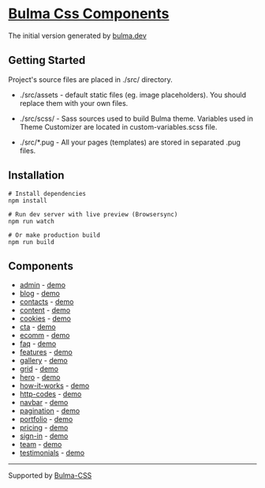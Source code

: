 # [Bulma Css Components](https://components.bulma-css.com)

The initial version generated by [bulma.dev](https://bulma.dev/)

## Getting Started

Project's source files are placed in ./src/ directory. 

* ./src/assets - default static files (eg. image placeholders). You should replace them with your own files.

* ./src/scss/ - Sass sources used to build Bulma theme. Variables used in Theme Customizer are located in custom-variables.scss file.

* ./src/*.pug - All your pages (templates) are stored in separated .pug files.

## Installation

```
# Install dependencies
npm install 

# Run dev server with live preview (Browsersync)
npm run watch

# Or make production build
npm run build
```

## Components

 - [admin](/src/admin.pug) - [demo](https://components.bulma-css.com/admin.html)
 - [blog](/src/blog.pug) - [demo](https://components.bulma-css.com/blog.html)
 - [contacts](/src/contacts.pug) - [demo](https://components.bulma-css.com/contacts.html)
 - [content](/src/content.pug) - [demo](https://components.bulma-css.com/content.html)
 - [cookies](/src/cookies.pug) - [demo](https://components.bulma-css.com/cookies.html)
 - [cta](/src/cta.pug) - [demo](https://components.bulma-css.com/cta.html)
 - [ecomm](/src/ecomm.pug) - [demo](https://components.bulma-css.com/ecomm.html)
 - [faq](/src/faq.pug) - [demo](https://components.bulma-css.com/faq.html)
 - [features](/src/features.pug) - [demo](https://components.bulma-css.com/features.html)
 - [gallery](/src/gallery.pug) - [demo](https://components.bulma-css.com/gallery.html)
 - [grid](/src/grid.pug) - [demo](https://components.bulma-css.com/grid.html)
 - [hero](/src/hero.pug) - [demo](https://components.bulma-css.com/hero.html)
 - [how-it-works](/src/how-it-works.pug) - [demo](https://components.bulma-css.com/how-it-works.html)
 - [http-codes](/src/http-codes.pug) - [demo](https://components.bulma-css.com/http-codes.html)
 - [navbar](/src/navbar.pug) - [demo](https://components.bulma-css.com/navbar.html)
 - [pagination](/src/pagination.pug) - [demo](https://components.bulma-css.com/pagination.html)
 - [portfolio](/src/portfolio.pug) - [demo](https://components.bulma-css.com/portfolio.html)
 - [pricing](/src/pricing.pug) - [demo](https://components.bulma-css.com/pricing.html)
 - [sign-in](/src/sign-in.pug) - [demo](https://components.bulma-css.com/sign-in.html)
 - [team](/src/team.pug) - [demo](https://components.bulma-css.com/team.html)
 - [testimonials](/src/testimonials.pug) - [demo](https://components.bulma-css.com/testimonials.html)

--- 
Supported by [Bulma-CSS](https://bulma-css.com/)
